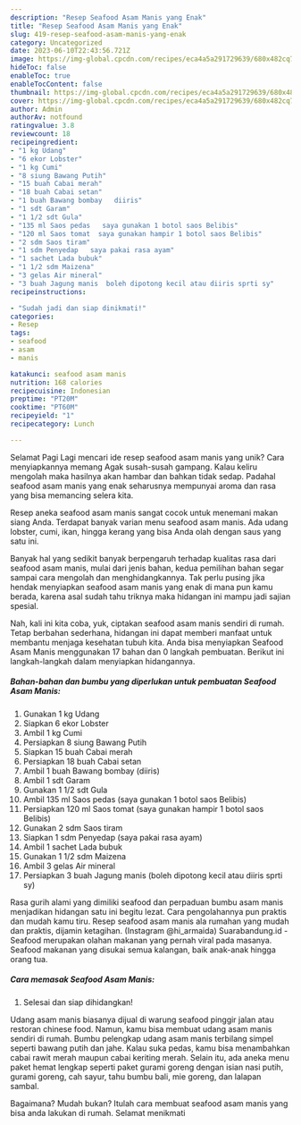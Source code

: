 ```yaml
---
description: "Resep Seafood Asam Manis yang Enak"
title: "Resep Seafood Asam Manis yang Enak"
slug: 419-resep-seafood-asam-manis-yang-enak
category: Uncategorized
date: 2023-06-10T22:43:56.721Z
image: https://img-global.cpcdn.com/recipes/eca4a5a291729639/680x482cq70/seafood-asam-manis-foto-resep-utama.jpg
hideToc: false
enableToc: true
enableTocContent: false
thumbnail: https://img-global.cpcdn.com/recipes/eca4a5a291729639/680x482cq70/seafood-asam-manis-foto-resep-utama.jpg
cover: https://img-global.cpcdn.com/recipes/eca4a5a291729639/680x482cq70/seafood-asam-manis-foto-resep-utama.jpg
author: Admin
authorAv: notfound
ratingvalue: 3.8
reviewcount: 18
recipeingredient:
- "1 kg Udang"
- "6 ekor Lobster"
- "1 kg Cumi"
- "8 siung Bawang Putih"
- "15 buah Cabai merah"
- "18 buah Cabai setan"
- "1 buah Bawang bombay   diiris"
- "1 sdt Garam"
- "1 1/2 sdt Gula"
- "135 ml Saos pedas   saya gunakan 1 botol saos Belibis"
- "120 ml Saos tomat  saya gunakan hampir 1 botol saos Belibis"
- "2 sdm Saos tiram"
- "1 sdm Penyedap   saya pakai rasa ayam"
- "1 sachet Lada bubuk"
- "1 1/2 sdm Maizena"
- "3 gelas Air mineral"
- "3 buah Jagung manis  boleh dipotong kecil atau diiris sprti sy"
recipeinstructions:

- "Sudah jadi dan siap dinikmati!"
categories:
- Resep
tags:
- seafood
- asam
- manis

katakunci: seafood asam manis 
nutrition: 168 calories
recipecuisine: Indonesian
preptime: "PT20M"
cooktime: "PT60M"
recipeyield: "1"
recipecategory: Lunch

---
```



Selamat Pagi Lagi mencari ide resep seafood asam manis yang unik? Cara menyiapkannya memang Agak susah-susah gampang. Kalau keliru mengolah maka hasilnya akan hambar dan bahkan tidak sedap. Padahal seafood asam manis yang enak seharusnya mempunyai aroma dan rasa yang bisa memancing selera kita.


Resep aneka seafood asam manis sangat cocok untuk menemani makan siang Anda. Terdapat banyak varian menu seafood asam manis. Ada udang lobster, cumi, ikan, hingga kerang yang bisa Anda olah dengan saus yang satu ini.

Banyak hal yang sedikit banyak berpengaruh terhadap kualitas rasa dari seafood asam manis, mulai dari jenis bahan, kedua pemilihan bahan segar sampai cara mengolah dan menghidangkannya. Tak perlu pusing jika hendak menyiapkan seafood asam manis yang enak di mana pun kamu berada, karena asal sudah tahu triknya maka hidangan ini mampu jadi sajian spesial.


Nah, kali ini kita coba, yuk, ciptakan seafood asam manis sendiri di rumah. Tetap berbahan sederhana, hidangan ini dapat memberi manfaat untuk membantu menjaga kesehatan tubuh kita. Anda bisa menyiapkan Seafood Asam Manis menggunakan 17 bahan dan 0 langkah pembuatan. Berikut ini langkah-langkah dalam menyiapkan hidangannya.

<!--inarticleads1-->

##### Bahan-bahan dan bumbu yang diperlukan untuk pembuatan Seafood Asam Manis:

1. Gunakan 1 kg Udang
1. Siapkan 6 ekor Lobster
1. Ambil 1 kg Cumi
1. Persiapkan 8 siung Bawang Putih
1. Siapkan 15 buah Cabai merah
1. Persiapkan 18 buah Cabai setan
1. Ambil 1 buah Bawang bombay   (diiris)
1. Ambil 1 sdt Garam
1. Gunakan 1 1/2 sdt Gula
1. Ambil 135 ml Saos pedas   (saya gunakan 1 botol saos Belibis)
1. Persiapkan 120 ml Saos tomat  (saya gunakan hampir 1 botol saos Belibis)
1. Gunakan 2 sdm Saos tiram
1. Siapkan 1 sdm Penyedap   (saya pakai rasa ayam)
1. Ambil 1 sachet Lada bubuk
1. Gunakan 1 1/2 sdm Maizena
1. Ambil 3 gelas Air mineral
1. Persiapkan 3 buah Jagung manis  (boleh dipotong kecil atau diiris sprti sy)


Rasa gurih alami yang dimiliki seafood dan perpaduan bumbu asam manis menjadikan hidangan satu ini begitu lezat. Cara pengolahannya pun praktis dan mudah kamu tiru. Resep seafood asam manis ala rumahan yang mudah dan praktis, dijamin ketagihan. (Instagram @hi_armaida) Suarabandung.id - Seafood merupakan olahan makanan yang pernah viral pada masanya. Seafood makanan yang disukai semua kalangan, baik anak-anak hingga orang tua. 

<!--inarticleads2-->

##### Cara memasak Seafood Asam Manis:


1. Selesai dan siap dihidangkan!

Udang asam manis biasanya dijual di warung seafood pinggir jalan atau restoran chinese food. Namun, kamu bisa membuat udang asam manis sendiri di rumah. Bumbu pelengkap udang asam manis terbilang simpel seperti bawang putih dan jahe. Kalau suka pedas, kamu bisa menambahkan cabai rawit merah maupun cabai keriting merah. Selain itu, ada aneka menu paket hemat lengkap seperti paket gurami goreng dengan isian nasi putih, gurami goreng, cah sayur, tahu bumbu bali, mie goreng, dan lalapan sambal. 

Bagaimana? Mudah bukan? Itulah cara membuat seafood asam manis yang bisa anda lakukan di rumah. Selamat menikmati
